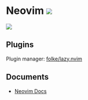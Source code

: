 [neovim]: https://img.shields.io/badge/neovim-v0.8.0-57A143.svg?style=popout&logo=neovim

Neovim [![][neovim]](https://neovim.io/)
======

![](https://user-images.githubusercontent.com/4442708/226423705-791907e5-7d4e-469e-9dda-e8f45411dbc2.png)

## Plugins

Plugin manager: [folke/lazy.nvim](https://github.com/folke/lazy.nvim)

## Documents

- [Neovim Docs](https://dzfrias.github.io/nvim-docsearch/)

